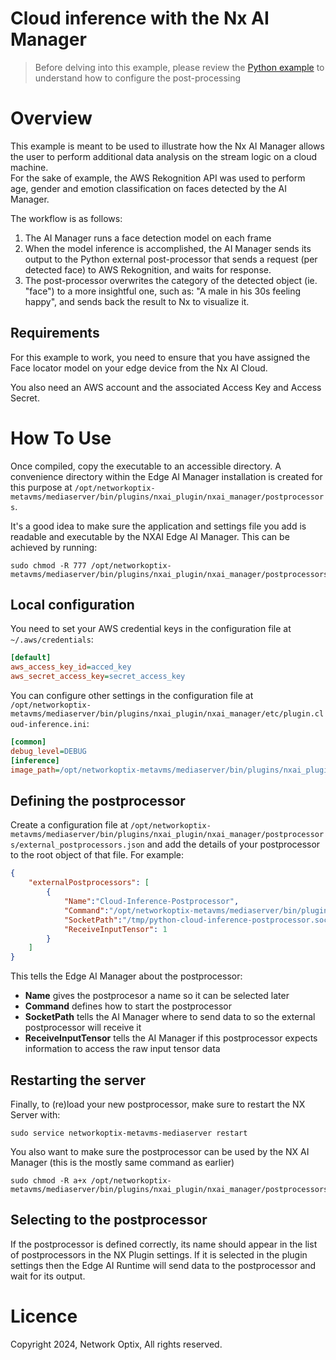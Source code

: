 Cloud inference with the Nx AI Manager
=========================

> Before delving into this example, please review the [Python example](../postprocessor-python-image-example/) to understand how to configure the post-processing

# Overview

This example is meant to be used to illustrate how the Nx AI Manager allows the user to perform additional data analysis on the stream logic on a cloud machine.   
For the sake of example, the AWS Rekognition API was used to perform age, gender and emotion classification on faces detected by the AI Manager.

The workflow is as follows:
1. The AI Manager runs a face detection model on each frame
2. When the model inference is accomplished, the AI Manager sends its output to the Python external post-processor that sends a request (per detected face) to AWS Rekognition, and waits for response.
3. The post-processor overwrites the category of the detected object (ie. "face") to a more insightful one, such as: "A male in his 30s feeling happy", and sends back the result to Nx to visualize it.

## Requirements

For this example to work, you need to ensure that you have assigned the Face locator model on your edge device from the Nx AI Cloud. 

You also need an AWS account and the associated Access Key and Access Secret.

# How To Use

Once compiled, copy the executable to an accessible directory. A convenience directory within the Edge AI Manager installation is created for this purpose at `/opt/networkoptix-metavms/mediaserver/bin/plugins/nxai_plugin/nxai_manager/postprocessors`.

It's a good idea to make sure the application and settings file you add is readable and executable by the NXAI Edge AI Manager. This can be achieved by running:

```
sudo chmod -R 777 /opt/networkoptix-metavms/mediaserver/bin/plugins/nxai_plugin/nxai_manager/postprocessors
```

## Local configuration

You need to set your AWS credential keys in the configuration file at `~/.aws/credentials`:

```ini
[default]
aws_access_key_id=acced_key
aws_secret_access_key=secret_access_key
```

You can configure other settings in the configuration file at `/opt/networkoptix-metavms/mediaserver/bin/plugins/nxai_plugin/nxai_manager/etc/plugin.cloud-inference.ini`:

```ini
[common]
debug_level=DEBUG
[inference]
image_path=/opt/networkoptix-metavms/mediaserver/bin/plugins/nxai_plugin/nxai_manager/postprocessors/face.png
```

## Defining the postprocessor

Create a configuration file at `/opt/networkoptix-metavms/mediaserver/bin/plugins/nxai_plugin/nxai_manager/postprocessors/external_postprocessors.json` and add the details of your postprocessor to the root object of that file. For example: 

``` json
{
    "externalPostprocessors": [
        {
            "Name":"Cloud-Inference-Postprocessor",
            "Command":"/opt/networkoptix-metavms/mediaserver/bin/plugins/nxai_plugin/nxai_manager/postprocessors/postprocessor-cloud-inference-example",
            "SocketPath":"/tmp/python-cloud-inference-postprocessor.sock",
            "ReceiveInputTensor": 1
        }
    ]
}
```

This tells the Edge AI Manager about the postprocessor:
- **Name** gives the postprocesor a name so it can be selected later
- **Command** defines how to start the postprocessor
- **SocketPath** tells the AI Manager where to send data to so the external postprocessor will receive it
- **ReceiveInputTensor** tells the AI Manager if this postprocessor expects information to access the raw input tensor data

## Restarting the server

Finally, to (re)load your new postprocessor, make sure to restart the NX Server with:

```shell
sudo service networkoptix-metavms-mediaserver restart
```

You also want to make sure the postprocessor can be used by the NX AI Manager (this is the mostly same command as earlier)

```
sudo chmod -R a+x /opt/networkoptix-metavms/mediaserver/bin/plugins/nxai_plugin/nxai_manager/postprocessors/
```

## Selecting to the postprocessor

If the postprocessor is defined correctly, its name should appear in the list of postprocessors in the NX Plugin settings. If it is selected in the plugin settings then the Edge AI Runtime will send data to the postprocessor and wait for its output.

# Licence

Copyright 2024, Network Optix, All rights reserved.